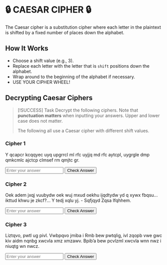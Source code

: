 # 🔒 CAESAR CIPHER 🔒
The Caesar cipher is a substitution cipher where each letter in the plaintext is shifted by a fixed number of places down the alphabet.

## How It Works
- Choose a shift value (e.g., 3).
- Replace each letter with the letter that is `shift` positions down the alphabet.
- Wrap around to the beginning of the alphabet if necessary.
- USE YOUR CIPHER WHEEL!

## Decrypting Caesar Ciphers
> [!SUCCESS] Task
> Decrypt the following ciphers. Note that **punctuation matters** when inputting your answers. Upper and lower case does not matter.
> 
> The following all use a Caesar cipher with different shift values.

### Cipher 1
Y qcapcr kcqqyec uyq upgrrcl ml rfc uyjjq md rfc aytcpl, uygrgle dmp qmkcmlc ajctcp clmsef rm qmjtc gr.

<!-- Shift: 3 -->
<div class="answer-box">
    <input class="answer-input" type="text" id="answerinput1" placeholder="Enter your answer">
    <button class="answer-button" onclick="checkAnswer('answerinput1', 'result1', 'QSBzZWNyZXQgbWVzc2FnZSB3YXMgd3JpdHRlbiBvbiB0aGUgd2FsbHMgb2YgdGhlIGNhdmVybiwgd2FpdGluZyBmb3Igc29tZW9uZSBjbGV2ZXIgZW5vdWdoIHRvIHNvbHZlIGl0Lg==')">Check Answer</button>
</div>

<div id="result1"></div>

### Cipher 2
Oek adem jxqj vuubydw oek wuj mxud oekhu ijqdtydw yd q xywx fbqsu... ikttud khwu je zkcf?... Y tedj xqlu yj. - Sqfjqyd Zqsa Ifqhhem.

<!-- Shift: 3 -->
<div class="answer-box">
    <input class="answer-input" type="text" id="answerinput2" placeholder="Enter your answer">
    <button class="answer-button" onclick="checkAnswer('answerinput2', 'result2', 'WW91IGtub3cgdGhhdCBmZWVsaW5nIHlvdSBnZXQgd2hlbiB5b3VyZSBzdGFuZGluZyBpbiBhIGhpZ2ggcGxhY2UuLi4gc3VkZGVuIHVyZ2UgdG8ganVtcD8uLi4gSSBkb250IGhhdmUgaXQuIC0gQ2FwdGFpbiBKYWNrIFNwYXJyb3cu')">Check Answer</button>
</div>

<div id="result2"></div>

### Cipher 3
Liztqvo, pwtl ug pivl. Vwbpqvo jmiba i Rmb bew pwtqlig, ivl zqopb vwe gwc kiv aidm nqnbg xwcvla xmz xmzawv. Bpib’a bew pcvlzml xwcvla wnn nwz i niuqtg wn nwcz.

<!-- Shift: 3 -->
<div class="answer-box">
    <input class="answer-input" type="text" id="answerinput3" placeholder="Enter your answer">
    <button class="answer-button" onclick="checkAnswer('answerinput3', 'result3', 'Liztqvo pwtl ug pivl Vwbpqvo jmiba i Rmb bew pwtqlig ivl zqopb vwe gwc kiv aidm nqnbg xwcvla xmz xmzawv Bpiba bew pcvlzml xwcvla wnn nwz i niuqtg wn nwcz')">Check Answer</button>
</div>

<div id="result3"></div>

<script>
    function checkAnswer(inputId, resultId, enAnswer) {
        const input = document.getElementById(inputId);
        const result = document.getElementById(resultId);
        let correctAnswer;

        try {
            correctAnswer = atob(enAnswer);
        } catch (e) {
            result.className = 'error';
            result.textContent = e;
            result.style.display = 'block';
            return;
        }

        if (input.value.trim().toLowerCase() === correctAnswer.toLowerCase()) {
            result.className = 'correct';
            result.textContent = '✓ Correct Answer!';
        } else {
            result.className = 'incorrect';
            result.textContent = '✗ Incorrect. Try again!';
        }

        result.style.display = 'block';
    }
</script>
